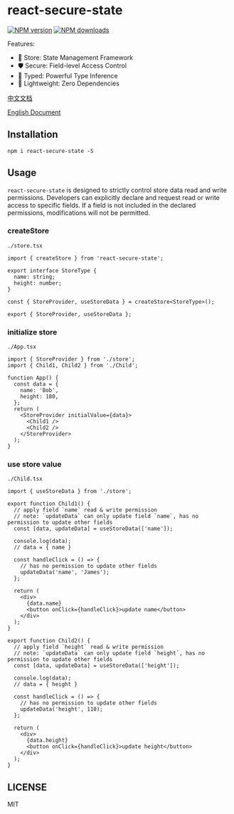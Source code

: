 # react-secure-state

[![NPM version](https://img.shields.io/npm/v/react-secure-state.svg?style=flat)](https://npmjs.org/package/react-secure-state)
[![NPM downloads](http://img.shields.io/npm/dm/react-secure-state.svg?style=flat)](https://npmjs.org/package/react-secure-state)

Features:
-  💎 Store: State Management Framework
- 🛡️ Secure: Field-level Access Control
- 📝 Typed: Powerful Type Inference
-  🚀 Lightweight: Zero Dependencies

[中文文档](https://ibeizhu.github.io/react-secure-state)

[English Document](https://ibeizhu.github.io/react-secure-state/en-US)

## Installation

```
npm i react-secure-state -S
```


## Usage

`react-secure-state` is designed to strictly control store data read and write permissions. Developers can explicitly declare and request read or write access to specific fields. If a field is not included in the declared permissions, modifications will not be permitted.

### createStore

`./store.tsx`

```tsx | pure
import { createStore } from 'react-secure-state';

export interface StoreType {
  name: string;
  height: number;
}

const { StoreProvider, useStoreData } = createStore<StoreType>();

export { StoreProvider, useStoreData };
```

### initialize store

`./App.tsx`

```tsx | pure
import { StoreProvider } from './store';
import { Child1, Child2 } from './Child';

function App() {
  const data = {
    name: 'Bob',
    height: 180,
  };
  return (
    <StoreProvider initialValue={data}>
      <Child1 />
      <Child2 />
    </StoreProvider>
  );
}
```

### use store value

`./Child.tsx`

```tsx | pure
import { useStoreData } from './store';

export function Child1() {
  // apply field `name` read & write permission
  // note: `updateData` can only update field `name`, has no permission to update other fields
  const [data, updateData] = useStoreData(['name']);

  console.log(data);
  // data = { name }

  const handleClick = () => {
    // has no permission to update other fields
    updateData('name', 'James');
  };

  return (
    <div>
      {data.name}
      <button onClick={handleClick}>update name</button>
    </div>
  );
}

export function Child2() {
  // apply field `height` read & write permission
  // note: `updateData` can only update field `height`, has no permission to update other fields
  const [data, updateData] = useStoreData(['height']);

  console.log(data);
  // data = { height }

  const handleClick = () => {
    // has no permission to update other fields
    updateData('height', 110);
  };

  return (
    <div>
      {data.height}
      <button onClick={handleClick}>update height</button>
    </div>
  );
}
```


## LICENSE

MIT
